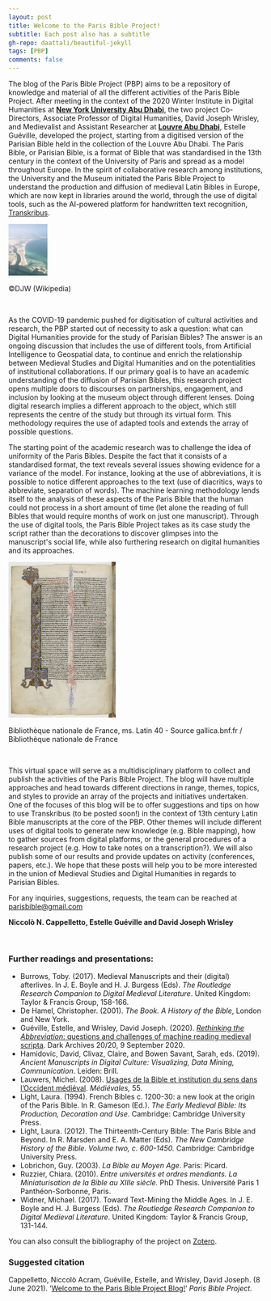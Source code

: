 ```yaml
---
layout: post
title: Welcome to the Paris Bible Project!
subtitle: Each post also has a subtitle
gh-repo: daattali/beautiful-jekyll
tags: [PBP]
comments: false
---
```


The blog of the Paris Bible Project (PBP) aims to be a repository of knowledge and material of all the different activities of the Paris Bible Project. After meeting in the context of the 2020 Winter Institute in Digital Humanities at **[New York University Abu Dhabi](https://nyuad.nyu.edu/en/)**, the two project Co-Directors, Associate Professor of Digital Humanities, David Joseph Wrisley, and Medievalist and Assistant Researcher at **[Louvre Abu Dhabi](https://www.louvreabudhabi.ae/)**, Estelle Guéville, developed the project, starting from a digitised version of the Parisian Bible held in the collection of the Louvre Abu Dhabi. The Paris Bible, or Parisian Bible, is a format of Bible that was standardised in the 13th century in the context of the University of Paris and spread as a model throughout Europe. In the spirit of collaborative research among institutions, the University and the Museum initiated the Paris Bible Project to understand the production and diffusion of medieval Latin Bibles in Europe, which are now kept in libraries around the world, through the use of digital tools, such as the AI-powered platform for handwritten text recognition, [Transkribus](https://readcoop.eu/transkribus/).

<img src="/assets/Al_Jubail_Saadiyat_Island_aerial_view.jpg" style="zoom:10%"/>

©DJW (Wikipedia)

<br>

As the COVID-19 pandemic pushed for digitisation of cultural activities and research, the PBP started out of necessity to ask a question: what can Digital Humanities provide for the study of Parisian Bibles? The answer is an ongoing discussion that includes the use of different tools, from Artificial Intelligence to Geospatial data, to continue and enrich the relationship between Medieval Studies and Digital Humanities and on the potentialities of institutional collaborations. If our primary goal is to have an academic understanding of the diffusion of Parisian Bibles, this research project opens multiple doors to discourses on partnerships, engagement, and inclusion by looking at the museum object through different lenses. Doing digital research implies a different approach to the object, which still represents the centre of the study but through its virtual form. This methodology requires the use of adapted tools and extends the array of possible questions. 

The starting point of the academic research was to challenge the idea of uniformity of the Paris Bibles. Despite the fact that it consists of a standardised format, the text reveals several issues showing evidence for a variance of the model. For instance, looking at the use of abbreviations, it is possible to notice different approaches to the text (use of diacritics, ways to abbreviate, separation of words). The machine learning methodology lends itself to the analysis of these aspects of the Paris Bible that the human could not process in a short amount of time (let alone the reading of full Bibles that would require months of work on just one manuscript). Through the use of digital tools, the Paris Bible Project takes as its case study the script rather than the decorations to discover glimpses into the manuscript's social life, while also furthering research on digital humanities and its approaches.



<img src="/assets/BnF_Latin40_Page_012.jpg" style="zoom:30%"/>

Bibliothèque nationale de France, ms. Latin 40 - Source gallica.bnf.fr / Bibliothèque nationale de France

<br>

This virtual space will serve as a multidisciplinary platform to collect and publish the activities of the Paris Bible Project. The blog will have multiple approaches and head towards different directions in range, themes, topics, and styles to provide an array of the projects and initiatives undertaken. One of the focuses of this blog will be to offer suggestions and tips on how to use Transkribus (to be posted soon!) in the context of 13th century Latin Bible manuscripts at the core of the PBP. Other themes will include different uses of digital tools to generate new knowledge (e.g. Bible mapping), how to gather sources from digital platforms, or the general procedures of a research project (e.g. How to take notes on a transcription?). We will also publish some of our results and provide updates on activity (conferences, papers, etc.). We hope that these posts will help you to be more interested in the union of Medieval Studies and Digital Humanities in regards to Parisian Bibles. 

For any inquiries, suggestions, requests, the team can be reached at [parisbible@gmail.com](mailto:parisbible@gmail.com)

**Niccolò N. Cappelletto, Estelle Guéville and David Joseph Wrisley**



<br>

### **Further readings and presentations:**

- Burrows, Toby. (2017). Medieval Manuscripts and their (digital) afterlives. In J. E. Boyle and H. J. Burgess (Eds). *The Routledge Research Companion to Digital Medieval Literature*. United Kingdom: Taylor & Francis Group, 158-166.
- De Hamel, Christopher. (2001). *The Book. A History of the Bible*, London and New York.
- Guéville, Estelle, and Wrisley, David Joseph. (2020). [*Rethinking the Abbreviation*: questions and challenges of machine reading medieval scripta](https://www.youtube.com/watch?v=p38lvPRRNmA). Dark Archives 20/20, 9 September 2020.
- Hamidovic, David, Clivaz, Claire, and Bowen Savant, Sarah, eds. (2019). *Ancient Manuscripts in Digital Culture: Visualizing, Data Mining, Communication*. Leiden: Brill.
- Lauwers, Michel. (2008). [Usages de la Bible et institution du sens dans l’Occident médiéval](http://medievales.revues.org/5436). *Médiévales,* 55.
- Light, Laura. (1994). French Bibles c. 1200-30: a new look at the origin of the Paris Bible. In R. Gameson (Ed.). *The Early Medieval Bible: Its Production, Decoration and Use*. Cambridge: Cambridge University Press.
- Light, Laura. (2012). The Thirteenth-Century Bible: The Paris Bible and Beyond. In R. Marsden and E. A. Matter (Eds). *The New Cambridge History of the Bible. Volume two, c. 600-1450.* Cambridge: Cambridge University Press.
- Lobrichon, Guy. (2003). *La Bible au Moyen Age*. Paris: Picard.
- Ruzzier, Chiara. (2010). *Entre universités et ordres mendiants. La Miniaturisation de la Bible au XIIIe siècle.* PhD Thesis. Université Paris 1 Panthéon-Sorbonne, Paris.
- Widner, Michael. (2017). Toward Text-Mining the Middle Ages. In J. E. Boyle and H. J. Burgess (Eds). *The Routledge Research Companion to Digital Medieval Literature*. United Kingdom: Taylor & Francis Group, 131-144.

You can also consult the bibliography of the project on [Zotero](https://www.zotero.org/groups/2466765/paris_bible_project/library).




### **Suggested citation**

Cappelletto, Niccolò Acram, Guéville, Estelle, and Wrisley, David Joseph. (8 June 2021). ‘[Welcome to the Paris Bible Project Blog!](https://parisbible.github.io/2021-06-08-welcome-pbp/)’ *Paris Bible Project.*

